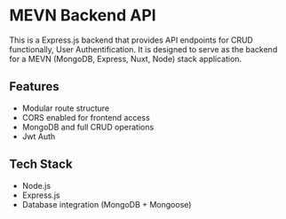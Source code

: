# MEVN Backend API

This is a Express.js backend that provides API endpoints for CRUD functionally, User Authentification. It is designed to serve as the backend for a MEVN (MongoDB, Express, Nuxt, Node) stack application.

## Features

- Modular route structure
- CORS enabled for frontend access
- MongoDB and full CRUD operations
- Jwt Auth

## Tech Stack

- Node.js
- Express.js
- Database integration (MongoDB + Mongoose)
